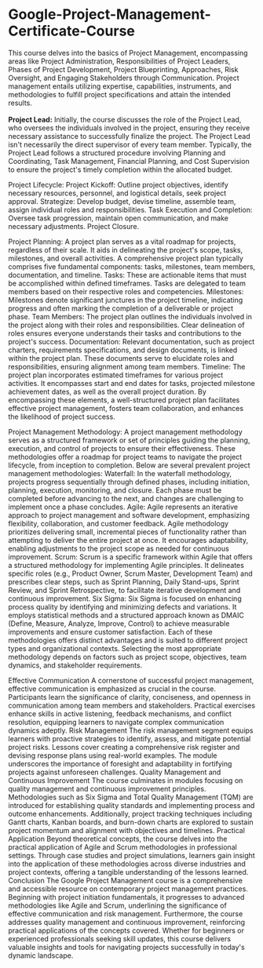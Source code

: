 # Google-Project-Management-Certificate-Course
This course delves into the basics of Project Management, encompassing areas like Project Administration, Responsibilities of Project Leaders, Phases of Project Development, Project Blueprinting, Approaches, Risk Oversight, and Engaging Stakeholders through Communication.
Project management entails utilizing expertise, capabilities, instruments, and methodologies to fulfill project specifications and attain the intended results.
</br></br><b>Project Lead:</b>
Initially, the course discusses the role of the Project Lead, who oversees the individuals involved in the project, ensuring they receive necessary assistance to successfully finalize the project. The Project Lead isn't necessarily the direct supervisor of every team member.
Typically, the Project Lead follows a structured procedure involving Planning and Coordinating, Task Management, Financial Planning, and Cost Supervision to ensure the project's timely completion within the allocated budget.

Project Lifecycle:
Project Kickoff: Outline project objectives, identify necessary resources, personnel, and logistical details, seek project approval.
Strategize: Develop budget, devise timeline, assemble team, assign individual roles and responsibilities.
Task Execution and Completion: Oversee task progression, maintain open communication, and make necessary adjustments.
Project Closure.

Project Planning:
A project plan serves as a vital roadmap for projects, regardless of their scale. It aids in delineating the project's scope, tasks, milestones, and overall activities. A comprehensive project plan typically comprises five fundamental components: tasks, milestones, team members, documentation, and timeline.
Tasks: These are actionable items that must be accomplished within defined timeframes. Tasks are delegated to team members based on their respective roles and competencies.
Milestones: Milestones denote significant junctures in the project timeline, indicating progress and often marking the completion of a deliverable or project phase.
Team Members: The project plan outlines the individuals involved in the project along with their roles and responsibilities. Clear delineation of roles ensures everyone understands their tasks and contributions to the project's success.
Documentation: Relevant documentation, such as project charters, requirements specifications, and design documents, is linked within the project plan. These documents serve to elucidate roles and responsibilities, ensuring alignment among team members.
Timeline: The project plan incorporates estimated timeframes for various project activities. It encompasses start and end dates for tasks, projected milestone achievement dates, as well as the overall project duration.
By encompassing these elements, a well-structured project plan facilitates effective project management, fosters team collaboration, and enhances the likelihood of project success.

Project Management Methodology:
A project management methodology serves as a structured framework or set of principles guiding the planning, execution, and control of projects to ensure their effectiveness. These methodologies offer a roadmap for project teams to navigate the project lifecycle, from inception to completion. Below are several prevalent project management methodologies:
Waterfall: In the waterfall methodology, projects progress sequentially through defined phases, including initiation, planning, execution, monitoring, and closure. Each phase must be completed before advancing to the next, and changes are challenging to implement once a phase concludes.
Agile: Agile represents an iterative approach to project management and software development, emphasizing flexibility, collaboration, and customer feedback. Agile methodology prioritizes delivering small, incremental pieces of functionality rather than attempting to deliver the entire project at once. It encourages adaptability, enabling adjustments to the project scope as needed for continuous improvement.
Scrum: Scrum is a specific framework within Agile that offers a structured methodology for implementing Agile principles. It delineates specific roles (e.g., Product Owner, Scrum Master, Development Team) and prescribes clear steps, such as Sprint Planning, Daily Stand-ups, Sprint Review, and Sprint Retrospective, to facilitate iterative development and continuous improvement.
Six Sigma: Six Sigma is focused on enhancing process quality by identifying and minimizing defects and variations. It employs statistical methods and a structured approach known as DMAIC (Define, Measure, Analyze, Improve, Control) to achieve measurable improvements and ensure customer satisfaction.
Each of these methodologies offers distinct advantages and is suited to different project types and organizational contexts. Selecting the most appropriate methodology depends on factors such as project scope, objectives, team dynamics, and stakeholder requirements.

Effective Communication
A cornerstone of successful project management, effective communication is emphasized as crucial in the course. Participants learn the significance of clarity, conciseness, and openness in communication among team members and stakeholders. Practical exercises enhance skills in active listening, feedback mechanisms, and conflict resolution, equipping learners to navigate complex communication dynamics adeptly.
Risk Management
The risk management segment equips learners with proactive strategies to identify, assess, and mitigate potential project risks. Lessons cover creating a comprehensive risk register and devising response plans using real-world examples. The module underscores the importance of foresight and adaptability in fortifying projects against unforeseen challenges.
Quality Management and Continuous Improvement
The course culminates in modules focusing on quality management and continuous improvement principles. Methodologies such as Six Sigma and Total Quality Management (TQM) are introduced for establishing quality standards and implementing process and outcome enhancements. Additionally, project tracking techniques including Gantt charts, Kanban boards, and burn-down charts are explored to sustain project momentum and alignment with objectives and timelines.
Practical Application
Beyond theoretical concepts, the course delves into the practical application of Agile and Scrum methodologies in professional settings. Through case studies and project simulations, learners gain insight into the application of these methodologies across diverse industries and project contexts, offering a tangible understanding of the lessons learned.
Conclusion
The Google Project Management course is a comprehensive and accessible resource on contemporary project management practices. Beginning with project initiation fundamentals, it progresses to advanced methodologies like Agile and Scrum, underlining the significance of effective communication and risk management. Furthermore, the course addresses quality management and continuous improvement, reinforcing practical applications of the concepts covered. Whether for beginners or experienced professionals seeking skill updates, this course delivers valuable insights and tools for navigating projects successfully in today's dynamic landscape.
